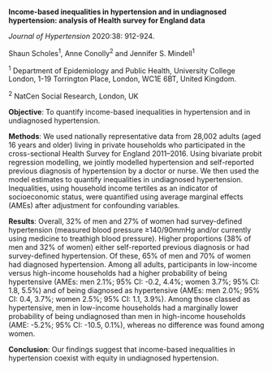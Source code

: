 **Income-based inequalities in hypertension and in undiagnosed hypertension: analysis of Health survey for England data**

*Journal of Hypertension* 2020:38: 912-924.

Shaun Scholes<sup>1</sup>, Anne Conolly<sup>2</sup> and Jennifer S. Mindell<sup>1</sup>

<sup>1</sup> Department of Epidemiology and Public Health, University College London, 1-19 Torrington Place, London, WC1E 6BT, United Kingdom.

<sup>2</sup> NatCen Social Research, London, UK

**Objective**: To quantify income-based inequalities in hypertension and in undiagnosed hypertension.

**Methods**: We used nationally representative data from 28,002 adults (aged 16 years and older) living in private households who participated 
in the cross-sectional Health Survey for England 2011–2016. Using bivariate probit regression modelling, we jointly modelled hypertension 
and self-reported previous diagnosis of hypertension by a doctor or nurse. We then used the model estimates to quantify inequalities in 
undiagnosed hypertension. Inequalities, using household income tertiles as an indicator
of socioeconomic status, were quantified using average marginal effects (AMEs) after adjustment for confounding variables.

**Results**: Overall, 32% of men and 27% of women had survey-defined hypertension (measured blood pressure <span>&#8805;</span>140/90mmHg and/or 
currently using medicine to treathigh blood pressure). Higher proportions (38% of men and 32% of women) either self-reported previous 
diagnosis or had survey-defined hypertension. Of these, 65% of men and 70% of women had diagnosed hypertension. 
Among all adults, participants in low-income versus high-income households had a higher probability of being hypertensive (AMEs: men 2.1%; 95% CI: -0.2, 4.4%; 
women 3.7%; 95% CI: 1.8, 5.5%) and of being diagnosed as hypertensive (AMEs: men 2.0%; 95% CI: 0.4, 3.7%; women 2.5%; 95% CI: 1.1, 3.9%). 
Among those classed as hypertensive, men in low-income households had a marginally lower probability of being undiagnosed than men in high-income households (AME:
-5.2%; 95% CI: -10.5, 0.1%), whereas no difference was found among women.

**Conclusion**: Our findings suggest that income-based inequalities in hypertension coexist with equity in undiagnosed hypertension.
